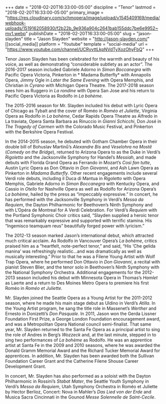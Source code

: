 +++
date = "2018-02-20T16:33:00-05:00"
discipline = "Tenor"
lastmod = "2018-02-20T16:33:00-05:00"
primary_image = "https://res.cloudinary.com/schmopera/image/upload/v1545409169/media/webhook-uploads/1519162058930/f2b22b_9e936a904c2641bab155ddc7be6e9952~mv1.webp"
publishDate = "2018-02-20T16:33:00-05:00"
slug = "jason-slayden"
title = "Jason Slayden"
website = "http://jason-slayden.com/"
[[social_media]]
platform = "Youtube"
template = "social-media"
url = "https://www.youtube.com/channel/UCRyvttLkpNVdTyXozOhyFbQ"
+++

Tenor	 Jason	 Slayden has	 been	 celebrated	 for	 the	 warmth	 and	 beauty	 of	 his	 voice,	 as	 well	 as	 demonstrating	 “considerable	subtlety	 as	 an	 actor”. The	 2016-2017	 season included Gabriele	Adorno	in	*Simon	Boccanegra*	with	Pacific	Opera	Victoria,	Pinkerton	in	* Madama	 Butterfly*	 with	 Annapolis	 Opera,	 Jimmy	 Ogle in	 *Later	the	 Same	 Evening* with	 Opera	 Memphis,	 and Christian	 in	 *Cyrano*	with Michigan	Opera	Theatre. The	2017-2018	season	sees	him	as Ruggero	in	*La	rondine*	with	Opera	San	Jose	and	his return	to	Pacific	
Opera	Victoria as	Rodolfo	in	*La	bohème*.

The	 2015-2016 season for	 Mr.	 Slayden included his	 debut	 with Lyric	Opera	of	Chicago	as	Tybalt	and	the	cover	of	Roméo	in	*Roméo	et	Juliette*,	Virginia	Opera	as	Rodolfo	in	*La	bohème*,	Cedar	Rapids	Opera	Theatre	as	Alfredo	in	La	traviata,	Opera	Santa	Barbara	as	Rinuccio	in	*Gianni	Schicchi*,	Don	 José	in	*The	Tragedy	of	Carmen*	with	the	Colorado	Music	Festival,	and	Pinkerton	with	the	Berkshire	Opera	Festival. 

In	the	2014-2015	season,	he	debuted with	Gotham	Chamber	Opera	in	their	double	bill	of	Bohuslav	Martinů’s	*Alexandre	Bis* and	*Veselohra	na	Mostĕ*	(*Comedy	on	the	Bridge*),	returned	to	Arizona	Opera	to	as	the	Duke	in	Verdi’s	*Rigoletto* and	 the	Jacksonville	 Symphony	 for	 Handel’s	*Messiah*, and	made	 debuts	 with	 Florida	Grand	Opera	 as	 Ferrando	 in	
Mozart’s	*Così fan	 tutte*,	 Austin	 Lyric	Opera	 as	Don	Ottavio	 in	*Don	Giovanni*,	 and	 Ash	 Lawn	Opera	 as	 Pinkerton	 in	*Madama	Butterfly*. Other	 recent	engagements include several	Verdi	 role	debuts,	including	il	Duca	di	Mantua	in	*Rigoletto* with	Opera	Memphis,	 Gabriele	 Adorno	 in	 *Simon	 Boccanegra* with	 Kentucky	 Opera,	 and	 Cassio	 in	*Otello* for	 Nashville	 Opera as	 well	 as Rodolfo	for	Arizona	Opera’s	*La	bohème*,	hailed	by	the	press	as	“impeccably	expressive.”	In	concert,	he	has	performed	with	the	Jacksonville	 Symphony	 in	 Verdi’s	 *Messa	 da	 Requiem*,	 the	 Dayton	 Philharmonic	 for	 Beethoven’s	Ninth	 Symphony and	 with	L’Opéra	 de	Montreal	 for	A	 Verdi Celebration.	 For Verdi’s	*Requiem* with	 the	 Portland	 Symphonic	 Choir	 critics	 said,	 “Slayden	supplied	a	heroic	tenor	that	was	remarkably	expressive	and	supported	with	terrific	stamina.	His	“Ingemisco	teamquam	reus”	beautifully	forged	power	with	lyricism.”

The	 2012-13	 season	 marked	 Jason’s	 international	 debut,	 which	 attracted	 much	 critical	 acclaim.	 As	 Rodolfo	 in	 Vancouver	Opera’s	*La	bohème*,	critics	praised	him	as	a	“heartfelt,	note-perfect	tenor,”	and	said,	“His	‘Che	gelida	manina’	was	refreshingly	realistic...and	was	dramatically	as	well	as	musically	interesting.”	Prior	to	that	he	was	a Filene	Young	Artist	with	Wolf	Trap	Opera,	where	he	performed	Don	Ottavio	in	*Don	Giovanni*,	a	recital	with	pianist	Steven Blier,	and	the	tenor	solo	in	Beethoven’s	Ninth	 Symphony	 with	 the	 National	 Symphony	 Orchestra. Additional	 engagements	 for	 the	 2012-2013	 season	 included	 his	 debut	with	Minnesota	Opera	in	Thomas’s	*Hamlet*	as	 Laerte	and	a	 return	 to	Des	Moines	Metro	Opera	 to	 premiere	 his	 first	Roméo	in	*Roméo	et	Juliette*.

Mr.	Slayden	joined	 the	Seattle	Opera	as	a	Young	Artist	 for	 the	 2011-2012	 season,	where	 he	made	 his	main	 stage	 debut	as	Uldino	in	Verdi’s	*Atilla*.	In	 the	Young	Artist	program,	he	sang	 the	 title	role	in	Massenet’s	*Werther* and	Ernesto	in	Donizetti’s	*Don	 Pasquale*.	 In	 2011,	 Jason	 won	 the	 Gerda	 Lissner	 Foundation	 First	 Prize,	 a	 George	 London	 Foundation	 encouragement	award,	and	was	a	Metropolitan	Opera	National	council	 semi-finalist.	That	 same	year,	Mr.	Slayden	 returned	 to	 the	Santa	Fe	Opera	 as	 a	 principal	 artist	 to	 sing	 the	 role	 of	 Andres	 in	 Berg’s *Wozzeck* and,	 at	 the	 last	 minute,	 stepped	 in	 to	 sing	 two	performances	of	*La	bohème* as	Rodolfo.	He	was	an	apprentice	artist	at	Santa	Fe	in	the	2009	and	2010	seasons,	where	he	was	awarded	 the	 Donald	 Gramm	 Memorial	 Award	 and	 the Richard	 Tucker	 Memorial	 Award	 for	 apprentices. In	 addition,	 Mr.	Slayden	has	been	awarded	both	the	Sullivan	Foundation	Career	Grant	and	the	Catherine	Filene	Shouse	Career	Development	Grant.

In	concert,	Mr.	Slayden	has	also	performed	as	a	soloist	with	 the	Dayton	Philharmonic	in	Rossini’s	*Stabat	Mater*,	 the	Seattle	Youth	 Symphony	 in	 Verdi’s	*Messa	 da	 Requiem*,	Utah	 Symphony	Orchestra	 in	Roméo	 et	 Juliette by	 Hector	 Berlioz,	 Concert:	Nova	in	Mahler’s	*Das	Lied	von	der	Erde* and	Musica	Sacra	Cincinnati	in	the	Gounod	*Messe Solennelle	de	Saint-Cecile*.
